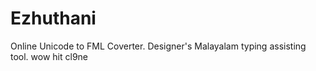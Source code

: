 # Ezhuthani
Online Unicode to FML Coverter. Designer's Malayalam typing assisting tool. 
wow
hit cl9ne
